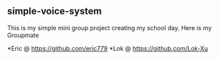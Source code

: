 ## simple-voice-system
This is my simple mini group project creating my school day.
Here is my Groupmate 

*Eric @ https://github.com/eric779
*Lok  @ https://github.com/Lok-Xu




